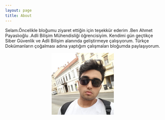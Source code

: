 ```yaml
---
layout: page
title: About
---
```


 <p>Selam.Öncelikle bloğumu ziyaret ettiğin için teşekkür ederim .Ben Ahmet Payaslıoğlu .Adli Bilişim Mühendisliği öğrencisiyim. Kendimi gün geçtikçe Siber Güvenlik ve Adli Bilişim alanında geliştirmeye çalışıyorum. Türkçe Dokümanların çoğalması adına yaptığım çalışmaları bloğumda paylaşıyorum. </p>

<html>
<head>
<meta name="viewport" content="width=device-width, initial-scale=1">
<style>
img {
  display: block;
  margin-left: auto;
  margin-right: auto;
}
</style>
</head>
<body>

<p><img src="/saas.jpeg"  alt="Ahmet Payaslıoğlu" style="width:40%"></p>

</body>
</html>
